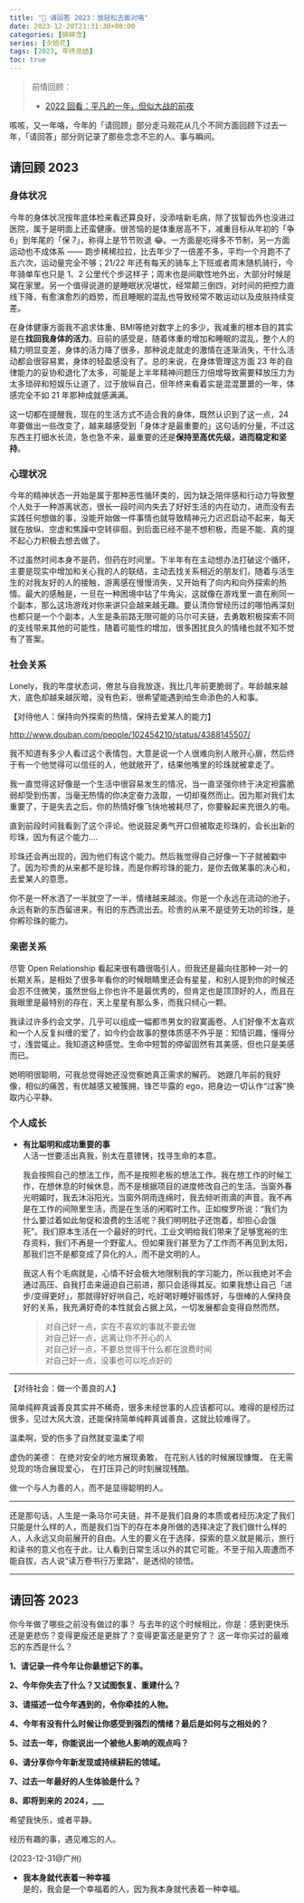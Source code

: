```yaml
---
title: "🎯 请回答 2023：放轻松去面对咯"
date: 2023-12-28T21:31:30+08:00
categories: [碎碎念]
series: [夕拾花]
tags: [2023, 年终总结]
toc: true
---
```


> 前情回顾：
>
> - [2022 回看：平凡的一年，但似大战的前夜](/2022/12/2022-annual/)

咳咳，又一年咯，今年的「请回顾」部分走马观花从几个不同方面回顾下过去一年，「请回答」部分则记录了那些念念不忘的人、事与瞬间。

## 请回顾 2023

### 身体状况

今年的身体状况按年底体检来看还算良好，没添啥新毛病，除了拔智齿外也没进过医院，属于是明面上还蛮健康。很苦恼的是体重居高不下，减重目标从年初的「争 6」到年尾的「保 7」，称得上是节节败退 😂。一方面是吃得多不节制，另一方面运动也不成体系 —— 跑步稀稀拉拉，比去年少了一倍差不多，平均一个月跑不了五六次，运动量完全不够；21/22 年还有每天的骑车上下班或者周末随机骑行，今年骑单车也只是 1、2 公里代个步这样子；周末也是间歇性地外出，大部分时候是窝在家里。另一个值得说道的是睡眠状况堪忧，经常颠三倒四，对时间的把控力直线下降，有愈演愈烈的趋势，而且睡眠的混乱也导致经常不敢运动以及皮肤持续变差。

在身体健康方面我不追求体重、BMI等绝对数字上的多少，我减重的根本目的其实是在**找回我身体的活力**。目前的感受是，随着体重的增加和睡眠的混乱，整个人的精力明显变差，身体的活力降了很多，那种说走就走的激情在逐渐消失，干什么活动都会很容易累，身体的轻盈感没有了。总的来说，在身体管理这方面 23 年的自律能力的妥协和退化了太多，可能是上半年精神问题压力倍增导致需要释放压力为太多琐碎和短娱乐让道了，过于放纵自己，但年终来看着实是混混噩噩的一年，体感完全不如 21 年那种成就感满满。

这一切都在提醒我，现在的生活方式不适合我的身体，既然认识到了这一点，24 年要做出一些改变了，越来越感受到「身体才是最重要的」这句话的分量，不过这东西主打细水长流，急也急不来，最重要的还是**保持至高优先级，进而稳定和坚持**。

### 心理状况

今年的精神状态一开始是属于那种恶性循环类的，因为缺乏陪伴感和行动力导致整个人处于一种游离状态，很长一段时间内失去了好好生活的内在动力，进而没有去实践任何想做的事，没能开始做一件事情也就导致精神元力迟迟启动不起来，每天就在放纵、空虚和焦躁中空转徘徊，到后面已经不是不想积极，而是不能、真的提不起心力积极去想去做了。

不过虽然时间本身不是药，但药在时间里。下半年有在主动想办法打破这个循环，主要是现实中增加和关心我的人的联结，主动去找关系相近的朋友们，随着与活生生的对我友好的人的接触，游离感在慢慢消失，又开始有了向内和向外探索的热情。最大的感触是，一旦在一种困境中钻了牛角尖，这就像在游戏里一直在刷同一个副本，那么这场游戏对你来讲只会越来越无趣。要认清你曾经历过的哪怕再深刻也都只是一个个副本，人生是条前路无限可能的马尔可夫链，去勇敢积极探索不同的支线带来其他的可能性，随着可能性的增加，很多困扰良久的情绪也就不知不觉有了答案。

### 社会关系

Lonely，我的年度状态词，倦怠与自我放逐，我比几年前更脆弱了。年龄越来越大，底色却越来越灰暗，没有色彩，很希望能遇到给生命添色的人和事。

【对待他人：保持向外探索的热情，保持去爱某人的能力】

http://www.douban.com/people/102454210/status/4388145507/

我不知道有多少人看过这个表情包，大意是说一个人很难向别人敞开心扉，然后终于有一个他觉得可以信任的人，他就敞开了，结果他嘴里的珍珠就被拿走了。

我一直觉得这好像是一个生活中很容易发生的情况，当一直坚强你终于决定袒露脆弱却受到伤害，当毫无热情的你决定奋力汲取，一切却戛然而止。因为那对我们太重要了，于是失去之后，你的热情好像飞快地被耗尽了，你要躲起来充很久的电。

直到前段时间我看到了这个评论。他说鼓足勇气开口但被取走珍珠的，会长出新的珍珠，因为有这个能力….

珍珠还会再出现的，因为他们有这个能力。然后我觉得自己好像一下子就被戳中了。因为珍贵的从来都不是珍珠，而是你孵珍珠的能力，是你去做某事的决心和，去爱某人的意愿。

你不是一杯水洒了一半就空了一半，情绪越来越淡。你是一个永远在流动的池子，永远有新的东西留进来，有旧的东西流出去。珍贵的从来不是徒劳无功的珍珠，是你孵珍珠的能力。

### 亲密关系

尽管 Open Relationship 看起来很有趣很吸引人，但我还是最向往那种一对一的长期关系，是相处了很多年看你的时候眼睛里还会有星星，和别人提到你的时候还会忍不住微笑，虽然世俗上你也许不是最优秀的，但肯定也是顶顶好的人，而且在我眼里是最特别的存在，天上星星有那么多，而我只倾心一颗。

我读过许多约会文学，几乎可以组成一幅都市男女的寂寞画卷。人们好像不太喜欢和一个人反复纠缠的爱了，如今约会故事的整体质感不外乎是：知情识趣，懂得分寸，浅尝辄止。我知道这种感觉。生命中短暂的停留固然有其美感，但也只是美感而已。

她明明很聪明，可我总觉得她还没觉察她真正需求的解药。
她跟几年前的我好像，相似的痛苦，有优越感又被簇拥，锋芒毕露的 ego，把身边一切认作“过客”换取内心平静。

### 个人成长

- **有比聪明和成功重要的事**  
  人活一世要活出真我，别太在意镣铐，找寻生命的本意。

  我会按照自己的想法工作，而不是按照老板的想法工作。我在想工作的时候工作，在想休息的时候休息，而不是根据项目的进度修改自己的生活。当窗外春光明媚时，我去沐浴阳光，当窗外阴雨连绵时，我去倾听雨滴的声音。我不再是在工作的间隙里生活，而是在生活的闲暇时工作。正如梭罗所说：“我们为什么要过着如此匆促和浪费的生活呢？我们明明肚子还饱着，却担心会饿死”。我们原本生活在一个最好的时代，工业文明给我们带来了足够宽裕的生存资料，我们不再是一个野蛮人。但如果我们甚至为了工作而不再见到太阳，那我们岂不是都变成了异化的人，而不是文明的人。

  我这人有个毛病就是，心情不好会极大地限制我的学习能力，所以我绝对不会通过高压、自我打击来逼迫自己前进，那只会适得其反。如果我想让自己「进步/变得更好」，那就得好好哄自己，吃好喝好睡好锻炼好，与很棒的人保持良好的关系，我充满好奇的本性就会占据上风，一切发展都会变得自然而然。

  > 对自己好一点，实在不喜欢的事就不要去做  
  > 对自己好一点，远离让你不开心的人  
  > 对自己好一点，不要总觉得干什么都在浪费时间  
  > 对自己好一点，没事也可以吃点好的

---

  【对待社会：做一个善良的人】

简单纯粹真诚善良其实并不稀奇，很多未经世事的人应该都可以。难得的是经历过很多，见过大风大浪，还能保持简单纯粹真诚善良，这就比较难得了。

温柔啊，受的伤多了自然就变温柔了呗

虚伪的美德：
在绝对安全的地方展现勇敢，
在花别人钱的时候展现慷慨，
在无需兑现的场合展现爱心，
在打压异己的时刻展现残酷。

做一个与人为善的人，而不是显得聪明的人。

---

还是那句话，人生是一条马尔可夫链，并不是我们自身的本质或者经历决定了我们只能是什么样的人，而是我们当下的存在本身所做的选择决定了我们做什么样的人，人永远又向前展开的自由。人生的要义在于选择，探索的意义就是揭示，旅行和读书的意义也在于此，让人看到日常生活以外的其它可能，不至于陷入周遭而不能自拔，古人说“读万卷书行万里路”，是透彻的领悟。

---

## 请回答 2023

你今年做了哪些之前没有做过的事？
与去年的这个时候相比，你是：感到更快乐还是更悲伤？变得更瘦还是更胖了？变得更富还是更穷了？
这一年你买过的最难忘的东西是什么？

**1、请记录一件今年让你最想记下的事。**

**2、今年你失去了什么？又试图恢复、重建什么？**

**3、请描述一位今年遇到的，令你牵挂的人物。**

**4、今年有没有什么时候让你感受到强烈的情绪？最后是如何与之相处的？**

**5、过去一年，你能说出一个被他人影响的观点吗？**

**6、请分享你今年新发现或持续耕耘的领域。**

**7、过去一年最好的人生体验是什么？**

**8、即将到来的 2024，****\_\_\_******

希望我快乐，或者平静。

经历有趣的事，遇见难忘的人。

(2023-12-31@广州)


- **我本身就代表着一种幸福**  
  是的，我会是一个幸福着的人，因为我本身就代表着一种幸福。